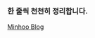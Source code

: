 ### 한 줄씩 천천히 정리합니다.

[Minhoo Blog](https://minhoo03.github.io/react%20query/React-Query/)
<!--
[Minhoo Resume](https://www.rallit.com/resumes/179590@minhoo0333/%EA%B9%80%EB%AF%BC%ED%9B%84)
-->
